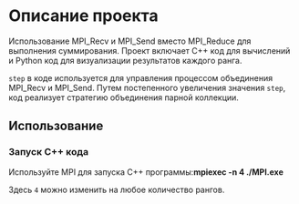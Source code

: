 # Описание проекта

Использование MPI_Recv и MPI_Send вместо MPI_Reduce для выполнения суммирования. Проект включает C++ код для вычислений и Python код для визуализации результатов каждого ранга. 

`step` в коде используется для управления процессом объединения MPI_Recv и MPI_Send. Путем постепенного увеличения значения `step`, код реализует стратегию объединения парной коллекции.

## Использование

### Запуск C++ кода

Используйте MPI для запуска C++ программы:**mpiexec -n 4 ./MPI.exe**

Здесь `4` можно изменить на любое количество рангов.

